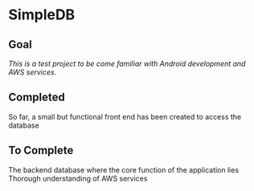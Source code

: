 # SimpleDB

## Goal

*This is a test project to be come familiar with Android development and AWS services.*

## Completed

  So far, a small but functional front end has been created to access the database
  
## To Complete

  The backend database where the core function of the application lies
  Thorough understanding of AWS services


